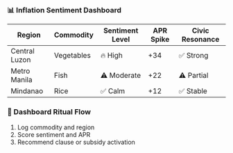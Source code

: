 ### 📊 Inflation Sentiment Dashboard
| Region         | Commodity         | Sentiment Level | APR Spike | Civic Resonance |
|----------------|-------------------|------------------|------------|------------------|
| Central Luzon  | Vegetables         | 🔥 High           | +34        | ✅ Strong  
| Metro Manila   | Fish               | ⚠️ Moderate       | +22        | ⚠️ Partial  
| Mindanao       | Rice               | ✅ Calm           | +12        | ✅ Stable  

### 🔄 Dashboard Ritual Flow
1. Log commodity and region  
2. Score sentiment and APR  
3. Recommend clause or subsidy activation

